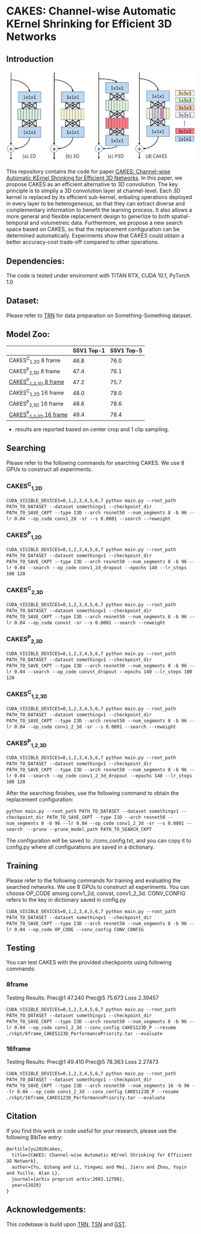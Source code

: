 # CAKES: Channel-wise Automatic KErnel Shrinking for Efficient 3D Networks

## Introduction
<div align="center">
  <img src="CAKES_Teaser.png" width="800px" />
</div>


This repository contains the code for paper [CAKES: Channel-wise Automatic KErnel Shrinking for Efficient 3D Networks](https://arxiv.org/abs/2003.12798). In this paper, we propose CAKES as an efficient alternative to 3D convolution. The key principle is to simpliy a 3D convolution layer at channel-level. Each 3D kernel is replaced by its efficient sub-kernel, enbaling operations deployed in every layer to be heterogeneous, so that they can extract diverse and complementary information to benefit the learning process. It also allows a more general and flexible replacement design to generlize to both spatial-temporal and volumetreic data. Furthermore, we propose a new search space based on CAKES, so that the replacement configuration can be determined automatically. Experiments show that CAKES could obtain a better accuracy-cost trade-off compared to other operations.


## Dependencies:

The code is tested under enviroment with TITAN RTX, CUDA 10.1, PyTorch 1.0

## Dataset:

Please refer to [TRN](https://github.com/zhoubolei/TRN-pytorch) for data preparation on Something-Something dataset.

## Model Zoo:
  |                              | SSV1 Top-1 | SSV1 Top-5 |
  |------------------------------| -------------| -------------|
  |CAKES<sup>C</sup><sub>1,2D</sub> 8 frame       | 46.8     |  76.0    |
  |CAKES<sup>P</sup><sub>2,3D</sub> 8 frame       | 47.4     |  76.1    |
  |[CAKES<sup>P</sup><sub>1,2,3D</sub> 8 frame](https://drive.google.com/file/d/1LeBYBLnEQKyvbCuvC4u3N5QBkMho6qtH/view?usp=sharing)  | 47.2    |  75.7    |
  |CAKES<sup>C</sup><sub>1,2D</sub> 16 frame       | 48.0     |  78.0    |
  |CAKES<sup>P</sup><sub>2,3D</sub> 16 frame       | 48.6     |  78.6    |
  |[CAKES<sup>P</sup><sub>1,2,3D</sub> 16 frame](https://drive.google.com/file/d/1L62a_TQwCoFC2fK6jv5N0tbilRUupIj_/view?usp=sharing)  | 49.4    |  78.4    |
  
 * results are reported based on center crop  and 1 clip sampling. 

## Searching
Please refer to the following commands for searching CAKES. We use 8 GPUs to construct all experiments.
### CAKES<sup>C</sup><sub>1,2D</sub>
```
CUDA_VISIBLE_DEVICES=0,1,2,3,4,5,6,7 python main.py --root_path PATH_TO_DATASET --dataset somethingv1 --checkpoint_dir PATH_TO_SAVE_CKPT --type I3D --arch resnet50 --num_segments 8 -b 96 --lr 0.04 --op_code conv1_2d -sr --s 0.0001 --search --reweight
```
### CAKES<sup>P</sup><sub>1,2D</sub>
```
CUDA_VISIBLE_DEVICES=0,1,2,3,4,5,6,7 python main.py --root_path PATH_TO_DATASET --dataset somethingv1 --checkpoint_dir PATH_TO_SAVE_CKPT --type I3D --arch resnet50 --num_segments 8 -b 96 --lr 0.04 --search --op_code conv1_2d_dropout --epochs 140 --lr_steps 100 120
```
### CAKES<sup>C</sup><sub>2,3D</sub>
```
CUDA_VISIBLE_DEVICES=0,1,2,3,4,5,6,7 python main.py --root_path PATH_TO_DATASET --dataset somethingv1 --checkpoint_dir PATH_TO_SAVE_CKPT --type I3D --arch resnet50 --num_segments 8 -b 96 --lr 0.04 --op_code convst -sr --s 0.0001 --search --reweight
```
### CAKES<sup>P</sup><sub>2,3D</sub>
```
CUDA_VISIBLE_DEVICES=0,1,2,3,4,5,6,7 python main.py --root_path PATH_TO_DATASET --dataset somethingv1 --checkpoint_dir PATH_TO_SAVE_CKPT --type I3D --arch resnet50 --num_segments 8 -b 96 --lr 0.04 --search --op_code convst_dropout --epochs 140 --lr_steps 100 120
```
### CAKES<sup>C</sup><sub>1,2,3D</sub>
```
CUDA_VISIBLE_DEVICES=0,1,2,3,4,5,6,7 python main.py --root_path PATH_TO_DATASET --dataset somethingv1 --checkpoint_dir PATH_TO_SAVE_CKPT --type I3D --arch resnet50 --num_segments 8 -b 96 --lr 0.04 --op_code conv1_2_3d -sr --s 0.0001 --search --reweight
```
### CAKES<sup>P</sup><sub>1,2,3D</sub>
```
CUDA_VISIBLE_DEVICES=0,1,2,3,4,5,6,7 python main.py --root_path PATH_TO_DATASET --dataset somethingv1 --checkpoint_dir PATH_TO_SAVE_CKPT --type I3D --arch resnet50 --num_segments 8 -b 96 --lr 0.04 --search --op_code conv1_2_3d_dropout --epochs 140 --lr_steps 100 120
```

After the searching finishes, use the following command to obtain the replacement configuration:
```
python main.py --root_path PATH_TO_DATASET --dataset somethingv1 --checkpoint_dir PATH_TO_SAVE_CKPT --type I3D --arch resnet50 --num_segments 8 -b 96 --lr 0.04 --op_code conv1_2_3d -sr --s 0.0001 --search  --prune --prune_model_path PATH_TO_SEARCH_CKPT
```
The configuration will be saved to ./conv_config.txt, and you can copy it to config.py where all configurations are saved in a dictionary.

## Training
Please refer to the following commands for training and evaluating the searched networks. We use 8 GPUs to construct all experiments. You can choose OP_CODE among conv1_2d, convst, conv1_2_3d. CONV_CONFIG refers to the key in dictionary saved in config.py
```
CUDA_VISIBLE_DEVICES=0,1,2,3,4,5,6,7 python main.py --root_path PATH_TO_DATASET --dataset somethingv1 --checkpoint_dir PATH_TO_SAVE_CKPT --type I3D --arch resnet50 --num_segments 8 -b 96 --lr 0.04 --op_code OP_CODE --conv_config CONV_CONFIG
```

## Testing
You can test CAKES with the provided checkpoints using following commands:

### 8frame
Testing Results: Prec@1 47.240 Prec@5 75.673 Loss 2.39457

```
CUDA_VISIBLE_DEVICES=0,1,2,3,4,5,6,7 python main.py --root_path PATH_TO_DATASET --dataset somethingv1 --checkpoint_dir PATH_TO_SAVE_CKPT --type I3D --arch resnet50 --num_segments 8 -b 96 --lr 0.04 --op_code conv1_2_3d --conv_config CAKES123D_P --resume ./ckpt/8frame_CAKES123D_PerformancePriority.tar --evaluate
```

### 16frame
Testing Results: Prec@1 49.410 Prec@5 78.363 Loss 2.27473

```
CUDA_VISIBLE_DEVICES=0,1,2,3,4,5,6,7 python main.py --root_path PATH_TO_DATASET --dataset somethingv1 --checkpoint_dir PATH_TO_SAVE_CKPT --type I3D --arch resnet50 --num_segments 16 -b 96 --lr 0.04 --op_code conv1_2_3d --conv_config CAKES123D_P --resume ./ckpt/16frame_CAKES123D_PerformancePriority.tar --evaluate
```


## Citation
If you find this work or code useful for your research, please use the following BibTex entry:
```
@article{yu2020cakes,
  title={CAKES: Channel-wise Automatic KErnel Shrinking for Efficient 3D Network},
  author={Yu, Qihang and Li, Yingwei and Mei, Jieru and Zhou, Yuyin and Yuille, Alan L},
  journal={arXiv preprint arXiv:2003.12798},
  year={2020}
}
```

## Acknowledgements:
This codebase is build upon [TRN](https://github.com/zhoubolei/TRN-pytorch), [TSN](https://github.com/yjxiong/tsn-pytorch) and [GST](https://github.com/chenxuluo/GST-video).